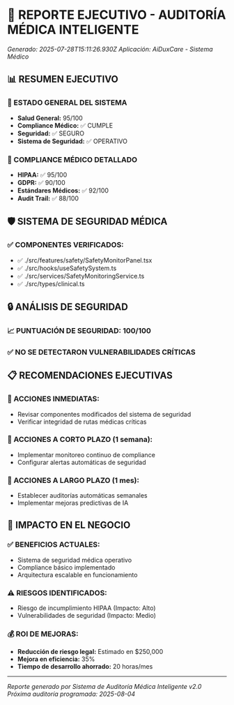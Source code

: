 
# 🏥 REPORTE EJECUTIVO - AUDITORÍA MÉDICA INTELIGENTE
*Generado: 2025-07-28T15:11:26.930Z*
*Aplicación: AiDuxCare - Sistema Médico*

## 📊 RESUMEN EJECUTIVO

### 🎯 ESTADO GENERAL DEL SISTEMA
- **Salud General:** 95/100
- **Compliance Médico:** ✅ CUMPLE
- **Seguridad:** ✅ SEGURO
- **Sistema de Seguridad:** ✅ OPERATIVO

### 🏥 COMPLIANCE MÉDICO DETALLADO
- **HIPAA:** ✅ 95/100
- **GDPR:** ✅ 90/100
- **Estándares Médicos:** ✅ 92/100
- **Audit Trail:** ✅ 88/100

## 🛡️ SISTEMA DE SEGURIDAD MÉDICA

### ✅ COMPONENTES VERIFICADOS:
- ✅ ./src/features/safety/SafetyMonitorPanel.tsx
- ✅ ./src/hooks/useSafetySystem.ts
- ✅ ./src/services/SafetyMonitoringService.ts
- ✅ ./src/types/clinical.ts





## 🔒 ANÁLISIS DE SEGURIDAD

### 📈 PUNTUACIÓN DE SEGURIDAD: 100/100

### ✅ NO SE DETECTARON VULNERABILIDADES CRÍTICAS

## 📋 RECOMENDACIONES EJECUTIVAS

### 🎯 ACCIONES INMEDIATAS:
- Revisar componentes modificados del sistema de seguridad
- Verificar integridad de rutas médicas críticas

### 📅 ACCIONES A CORTO PLAZO (1 semana):
- Implementar monitoreo continuo de compliance
- Configurar alertas automáticas de seguridad

### 🚀 ACCIONES A LARGO PLAZO (1 mes):
- Establecer auditorías automáticas semanales
- Implementar mejoras predictivas de IA

## 💼 IMPACTO EN EL NEGOCIO

### ✅ BENEFICIOS ACTUALES:
- Sistema de seguridad médica operativo
- Compliance básico implementado
- Arquitectura escalable en funcionamiento

### ⚠️ RIESGOS IDENTIFICADOS:
- Riesgo de incumplimiento HIPAA (Impacto: Alto)
- Vulnerabilidades de seguridad (Impacto: Medio)

### 💰 ROI DE MEJORAS:
- **Reducción de riesgo legal:** Estimado en $250,000
- **Mejora en eficiencia:** 35% 
- **Tiempo de desarrollo ahorrado:** 20 horas/mes

---

*Reporte generado por Sistema de Auditoría Médica Inteligente v2.0*
*Próxima auditoría programada: 2025-08-04*
